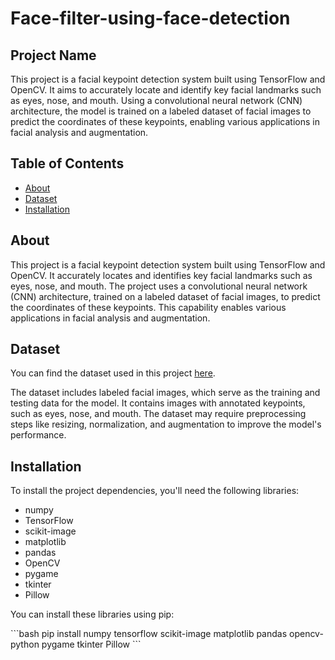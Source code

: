 
# Face-filter-using-face-detection

## Project Name

This project is a facial keypoint detection system built using TensorFlow and OpenCV. It aims to accurately locate and identify key facial landmarks such as eyes, nose, and mouth. Using a convolutional neural network (CNN) architecture, the model is trained on a labeled dataset of facial images to predict the coordinates of these keypoints, enabling various applications in facial analysis and augmentation.

## Table of Contents

- [About](#about)
- [Dataset](#dataset)
- [Installation](#installation)

## About

This project is a facial keypoint detection system built using TensorFlow and OpenCV. It accurately locates and identifies key facial landmarks such as eyes, nose, and mouth. The project uses a convolutional neural network (CNN) architecture, trained on a labeled dataset of facial images, to predict the coordinates of these keypoints. This capability enables various applications in facial analysis and augmentation.

## Dataset

You can find the dataset used in this project [here](https://drive.google.com/drive/folders/1aZb5RdY6PYT2mUfyTbCiZEkbacKLt2zB?usp=sharing).

The dataset includes labeled facial images, which serve as the training and testing data for the model. It contains images with annotated keypoints, such as eyes, nose, and mouth. The dataset may require preprocessing steps like resizing, normalization, and augmentation to improve the model's performance.

## Installation

To install the project dependencies, you'll need the following libraries:

- numpy
- TensorFlow
- scikit-image
- matplotlib
- pandas
- OpenCV
- pygame
- tkinter
- Pillow

You can install these libraries using pip:

\`\`\`bash
pip install numpy tensorflow scikit-image matplotlib pandas opencv-python pygame tkinter Pillow
\`\`\`
